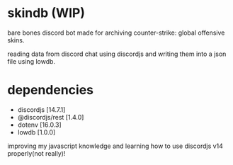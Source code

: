 # skindb (WIP) 
bare bones discord bot made for archiving counter-strike: global offensive skins. 

reading data from discord chat using discordjs and writing them into a json file using lowdb.

# dependencies
- discordjs [14.7.1]
- @discordjs/rest [1.4.0]
- dotenv [16.0.3]
- lowdb [1.0.0]

improving my javascript knowledge and learning how to use discordjs v14 properly(not really)!
